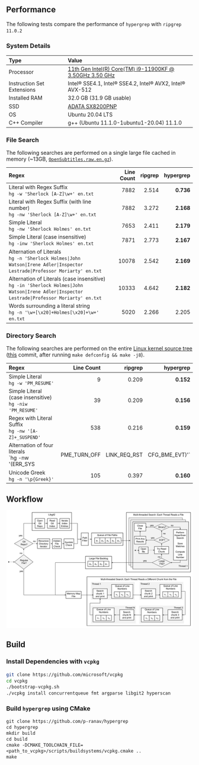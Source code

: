 
## Performance

The following tests compare the performance of `hypergrep` with `ripgrep 11.0.2`

### System Details

| Type            | Value |
|:--------------- |:---- |
| Processor       | [11th Gen Intel(R) Core(TM) i9-11900KF @ 3.50GHz   3.50 GHz](https://ark.intel.com/content/www/us/en/ark/products/212321/intel-core-i911900kf-processor-16m-cache-up-to-5-30-ghz.html) |
| Instruction Set Extensions | Intel® SSE4.1, Intel® SSE4.2, Intel® AVX2, Intel® AVX-512 |
| Installed RAM   | 32.0 GB (31.9 GB usable) |
| SSD             | [ADATA SX8200PNP](https://www.adata.com/upload/downloadfile/Datasheet_XPG%20SX8200%20Pro_EN_20181017.pdf) |
| OS              | Ubuntu 20.04 LTS |
| C++ Compiler    | g++ (Ubuntu 11.1.0-1ubuntu1-20.04) 11.1.0 |

### File Search

 The following searches are performed on a single large file cached in memory (~13GB, [`OpenSubtitles.raw.en.gz`](http://opus.nlpl.eu/download.php?f=OpenSubtitles/v2018/mono/OpenSubtitles.raw.en.gz)).

| Regex | Line Count | ripgrep | hypergrep |
| :---| ---:| ---:| ---:|
| Literal with Regex Suffix<br/>`hg -w 'Sherlock [A-Z]\w+' en.txt` | 7882 | 2.514 | **0.736** |
| Literal with Regex Suffix (with line number)<br/>`hg -nw 'Sherlock [A-Z]\w+' en.txt` | 7882 | 3.272 | **2.168** |
| Simple Literal<br/>`hg -nw 'Sherlock Holmes' en.txt` | 7653 | 2.411 | **2.179** |
| Simple Literal (case insensitive)<br/>`hg -inw 'Sherlock Holmes' en.txt` | 7871 | 2.773 | **2.167** |
| Alternation of Literals<br/>`hg -n 'Sherlock Holmes\|John Watson\|Irene Adler\|Inspector Lestrade\|Professor Moriarty' en.txt` | 10078 | 2.542 | **2.169** |
| Alternation of Literals (case insensitive)<br/>`hg -in 'Sherlock Holmes\|John Watson\|Irene Adler\|Inspector Lestrade\|Professor Moriarty' en.txt` | 10333 | 4.642 | **2.182** |
| Words surrounding a literal string<br/>`hg -n '\w+[\x20]+Holmes[\x20]+\w+' en.txt` | 5020 | 2.266 | 2.205 |

### Directory Search

The following searches are performed on the entire [Linux kernel source tree](https://github.com/torvalds/linux) ([this](84e57d292203a45c96dbcb2e6be9dd80961d981a) commit, after running `make defconfig && make -j8`).

| Regex | Line Count | ripgrep | hypergrep |
| :---| ---:| ---:| ---:|
| Simple Literal<br/>`hg -w 'PM_RESUME'` | 9 | 0.209 | **0.152** |
| Simple Literal (case insensitive)<br/>`hg -niw 'PM_RESUME'` | 39 | 0.209 | **0.156** |
| Regex with Literal Suffix<br/>`hg -nw '[A-Z]+_SUSPEND'` | 538 | 0.216 | **0.159** |
| Alternation of four literals<br/>`hg -nw '(ERR_SYS|PME_TURN_OFF|LINK_REQ_RST|CFG_BME_EVT)'` | 16 | 0.417 | **0.162** |
| Unicode Greek<br/>`hg -n '\p{Greek}'` | 105 | 0.397 | **0.160** |

## Workflow

![Workflow](doc/workflow.png)

## Build

### Install Dependencies with `vcpkg`

```bash
git clone https://github.com/microsoft/vcpkg
cd vcpkg
./bootstrap-vcpkg.sh
./vcpkg install concurrentqueue fmt argparse libgit2 hyperscan
```

### Build `hypergrep` using CMake

```
git clone https://github.com/p-ranav/hypergrep
cd hypergrep
mkdir build
cd build
cmake -DCMAKE_TOOLCHAIN_FILE=<path_to_vcpkg>/scripts/buildsystems/vcpkg.cmake ..
make
```
